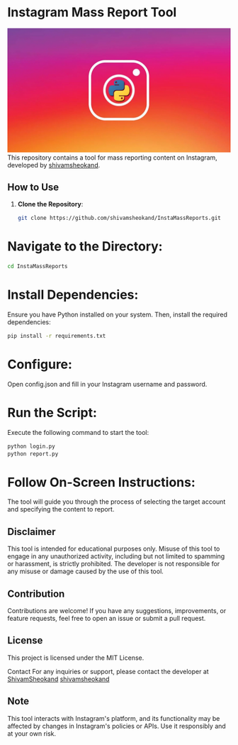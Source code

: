 # Instagram Mass Report Tool

![Instagram Mass Report Tool](/cf2b4818a498.webp)
This repository contains a tool for mass reporting content on Instagram, developed by [shivamsheokand](https://github.com/shivamsheokand).

## How to Use

1. **Clone the Repository**:
   ```bash
   git clone https://github.com/shivamsheokand/InstaMassReports.git
   ```

# Navigate to the Directory:

```bash
cd InstaMassReports
```

# Install Dependencies:

Ensure you have Python installed on your system. Then, install the required dependencies:

```bash
pip install -r requirements.txt
```

# Configure:

Open config.json and fill in your Instagram username and password.

# Run the Script:

Execute the following command to start the tool:

```bash
python login.py
python report.py
```

# Follow On-Screen Instructions:

The tool will guide you through the process of selecting the target account and specifying the content to report.

## Disclaimer

This tool is intended for educational purposes only. Misuse of this tool to engage in any unauthorized activity, including but not limited to spamming or harassment, is strictly prohibited. The developer is not responsible for any misuse or damage caused by the use of this tool.

## Contribution

Contributions are welcome! If you have any suggestions, improvements, or feature requests, feel free to open an issue or submit a pull request.

## License

This project is licensed under the MIT License.

Contact
For any inquiries or support, please contact the developer at
[ShivamSheokand](https://shivamsheokand.github.io/index.html)
[shivamsheokand](https://github.com/shivamsheokand)

## Note

This tool interacts with Instagram's platform, and its functionality may be affected by changes in Instagram's policies or APIs. Use it responsibly and at your own risk.
